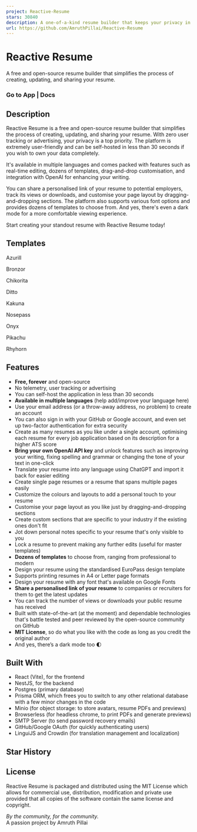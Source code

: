 ```yaml
---
project: Reactive-Resume
stars: 30840
description: A one-of-a-kind resume builder that keeps your privacy in mind. Completely secure, customizable, portable, open-source and free forever. Try it out today!
url: https://github.com/AmruthPillai/Reactive-Resume
---
```


Reactive Resume
===============

A free and open-source resume builder that simplifies the process of creating, updating, and sharing your resume.

### Go to App | Docs

Description
-----------

Reactive Resume is a free and open-source resume builder that simplifies the process of creating, updating, and sharing your resume. With zero user tracking or advertising, your privacy is a top priority. The platform is extremely user-friendly and can be self-hosted in less than 30 seconds if you wish to own your data completely.

It's available in multiple languages and comes packed with features such as real-time editing, dozens of templates, drag-and-drop customisation, and integration with OpenAI for enhancing your writing.

You can share a personalised link of your resume to potential employers, track its views or downloads, and customise your page layout by dragging-and-dropping sections. The platform also supports various font options and provides dozens of templates to choose from. And yes, there's even a dark mode for a more comfortable viewing experience.

Start creating your standout resume with Reactive Resume today!

Templates
---------

Azurill

Bronzor

Chikorita

Ditto

Kakuna

Nosepass

Onyx

Pikachu

Rhyhorn

Features
--------

-   **Free, forever** and open-source
-   No telemetry, user tracking or advertising
-   You can self-host the application in less than 30 seconds
-   **Available in multiple languages** (help add/improve your language here)
-   Use your email address (or a throw-away address, no problem) to create an account
-   You can also sign in with your GitHub or Google account, and even set up two-factor authentication for extra security
-   Create as many resumes as you like under a single account, optimising each resume for every job application based on its description for a higher ATS score
-   **Bring your own OpenAI API key** and unlock features such as improving your writing, fixing spelling and grammar or changing the tone of your text in one-click
-   Translate your resume into any language using ChatGPT and import it back for easier editing
-   Create single page resumes or a resume that spans multiple pages easily
-   Customize the colours and layouts to add a personal touch to your resume
-   Customise your page layout as you like just by dragging-and-dropping sections
-   Create custom sections that are specific to your industry if the existing ones don't fit
-   Jot down personal notes specific to your resume that's only visible to you
-   Lock a resume to prevent making any further edits (useful for master templates)
-   **Dozens of templates** to choose from, ranging from professional to modern
-   Design your resume using the standardised EuroPass design template
-   Supports printing resumes in A4 or Letter page formats
-   Design your resume with any font that's available on Google Fonts
-   **Share a personalised link of your resume** to companies or recruiters for them to get the latest updates
-   You can track the number of views or downloads your public resume has received
-   Built with state-of-the-art (at the moment) and dependable technologies that's battle tested and peer reviewed by the open-source community on GitHub
-   **MIT License**, so do what you like with the code as long as you credit the original author
-   And yes, there’s a dark mode too 🌓

Built With
----------

-   React (Vite), for the frontend
-   NestJS, for the backend
-   Postgres (primary database)
-   Prisma ORM, which frees you to switch to any other relational database with a few minor changes in the code
-   Minio (for object storage: to store avatars, resume PDFs and previews)
-   Browserless (for headless chrome, to print PDFs and generate previews)
-   SMTP Server (to send password recovery emails)
-   GitHub/Google OAuth (for quickly authenticating users)
-   LinguiJS and Crowdin (for translation management and localization)

Star History
------------

License
-------

Reactive Resume is packaged and distributed using the MIT License which allows for commercial use, distribution, modification and private use provided that all copies of the software contain the same license and copyright.

_By the community, for the community._  
A passion project by Amruth Pillai

